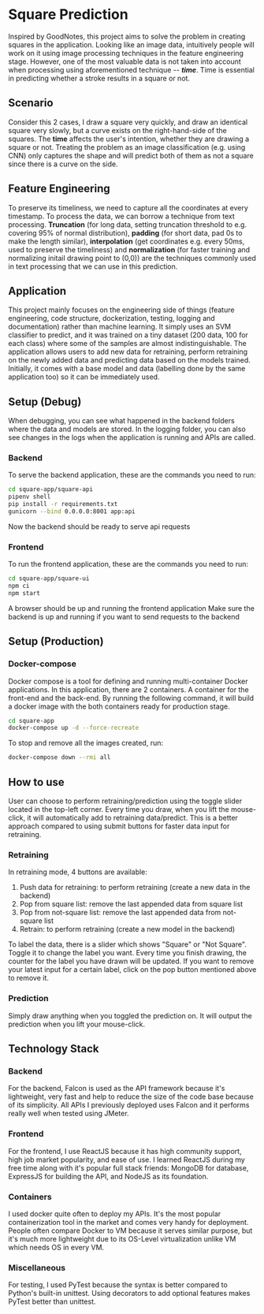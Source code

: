 # Square Prediction

Inspired by GoodNotes, this project aims to solve the problem in creating squares in the application. Looking like an image data, intuitively people will work on it using image processing techniques in the feature engineering stage. However, one of the most valuable data is not taken into account when processing using aforementioned technique -- **_time_**. Time is essential in predicting whether a stroke results in a square or not.

## Scenario
Consider this 2 cases, I draw a square very quickly, and draw an identical square very slowly, but a curve exists on the right-hand-side of the squares. The **time** affects the user's intention, whether they are drawing a square or not. Treating the problem as an image classification (e.g. using CNN) only captures the shape and will predict both of them as not a square since there is a curve on the side.

## Feature Engineering
To preserve its timeliness, we need to capture all the coordinates at every timestamp. To process the data, we can borrow a technique from text processing. **Truncation** (for long data, setting truncation threshold to e.g. covering 95% of normal distribution), **padding** (for short data, pad 0s to make the length similar), **interpolation** (get coordinates e.g. every 50ms, used to preserve the timeliness) and **normalization** (for faster training and normalizing initail drawing point to (0,0)) are the techniques commonly used in text processing that we can use in this prediction.

## Application
This project mainly focuses on the engineering side of things (feature engineering, code structure, dockerization, testing, logging and documentation) rather than machine learning. It simply uses an SVM classifier to predict, and it was trained on a tiny dataset (200 data, 100 for each class) where some of the samples are almost indistinguishable. The application allows users to add new data for retraining, perform retraining on the newly added data and predicting data based on the models trained. Initially, it comes with a base model and data (labelling done by the same application too) so it can be immediately used.

## Setup (Debug)
When debugging, you can see what happened in the backend folders where the data and models are stored. In the logging folder, you can also see changes in the logs when the application is running and APIs are called.
### Backend
To serve the backend application, these are the commands you need to run:
```bash
cd square-app/square-api
pipenv shell
pip install -r requirements.txt
gunicorn --bind 0.0.0.0:8001 app:api
```
Now the backend should be ready to serve api requests

### Frontend
To run the frontend application, these are the commands you need to run:
```bash
cd square-app/square-ui
npm ci
npm start
```
A browser should be up and running the frontend application
Make sure the backend is up and running if you want to send requests to the backend

## Setup (Production)
### Docker-compose
Docker compose is a tool for defining and running multi-container Docker applications. In this application, there are 2 containers. A container for the front-end and the back-end. By running the following command, it will build a docker image with the both containers ready for production stage.
```bash
cd square-app
docker-compose up -d --force-recreate
```

To stop and remove all the images created, run:
```bash
docker-compose down --rmi all
```

## How to use
User can choose to perform retraining/prediction using the toggle slider located in the top-left corner. Every time you draw, when you lift the mouse-click, it will automatically add to retraining data/predict. This is a better approach compared to using submit buttons for faster data input for retraining.

### Retraining
In retraining mode, 4 buttons are available:
1. Push data for retraining: to perform retraining (create a new data in the backend)
2. Pop from square list: remove the last appended data from square list
3. Pop from not-square list: remove the last appended data from not-square list
4. Retrain: to perform retraining (create a new model in the backend)

To label the data, there is a slider which shows "Square" or "Not Square". Toggle it to change the label you want.
Every time you finish drawing, the counter for the label you have drawn will be updated.
If you want to remove your latest input for a certain label, click on the pop button mentioned above to remove it.

### Prediction
Simply draw anything when you toggled the prediction on. It will output the prediction when you lift your mouse-click.

## Technology Stack
### Backend
For the backend, Falcon is used as the API framework because it's lightweight, very fast and help to reduce the size of the code base because of its simplicity. All APIs I previously deployed uses Falcon and it performs really well when tested using JMeter.

### Frontend
For the frontend, I use ReactJS because it has high community support, high job market popularity, and ease of use. I learned ReactJS during my free time along with it's popular full stack friends: MongoDB for database, ExpressJS for building the API, and NodeJS as its foundation.

### Containers
I used docker quite often to deploy my APIs. It's the most popular containerization tool in the market and comes very handy for deployment. People often compare Docker to VM because it serves similar purpose, but it's much more lightweight due to its OS-Level virtualization unlike VM which needs OS in every VM.

### Miscellaneous
For testing, I used PyTest because the syntax is better compared to Python's built-in unittest. Using decorators to add optional features makes PyTest better than unittest.
